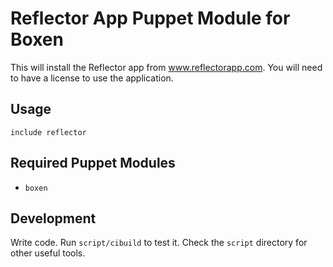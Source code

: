 # Reflector App Puppet Module for Boxen

This will install the Reflector app from www.reflectorapp.com. You will need to have a license to use the application.

## Usage

```puppet
include reflector
```

## Required Puppet Modules

* `boxen`

## Development

Write code. Run `script/cibuild` to test it. Check the `script`
directory for other useful tools.
